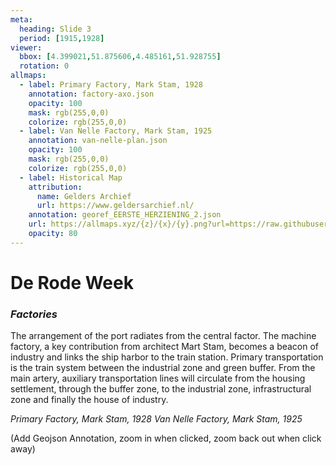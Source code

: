 ```yaml
---
meta:
  heading: Slide 3
  period: [1915,1928]
viewer:
  bbox: [4.399021,51.875606,4.485161,51.928755]
  rotation: 0
allmaps:
  - label: Primary Factory, Mark Stam, 1928 
    annotation: factory-axo.json
    opacity: 100
    mask: rgb(255,0,0)
    colorize: rgb(255,0,0)
  - label: Van Nelle Factory, Mark Stam, 1925
    annotation: van-nelle-plan.json
    opacity: 100
    mask: rgb(255,0,0)
    colorize: rgb(255,0,0)
  - label: Historical Map
    attribution: 
      name: Gelders Archief
      url: https://www.geldersarchief.nl/
    annotation: georef_EERSTE_HERZIENING_2.json
    url: https://allmaps.xyz/{z}/{x}/{y}.png?url=https://raw.githubusercontent.com/tu-delft-library/rivierkaarten-iiif/main/Output/georef/georef_EERSTE_HERZIENING_2.json
    opacity: 80
---
```

# **De Rode Week**
### _Factories_

The arrangement of the port radiates from the central factor. The machine factory, a key contribution from architect Mart Stam, becomes a beacon of industry and links the ship harbor to the train station. Primary transportation is the train system between the industrial zone and green buffer. From the main artery, auxiliary transportation lines will circulate from the housing settlement, through the buffer zone, to the industrial zone, infrastructural zone and finally the house of industry.

_Primary Factory, Mark Stam, 1928_
_Van Nelle Factory, Mark Stam, 1925_


(Add Geojson Annotation, zoom in when clicked, zoom back out when click away)
